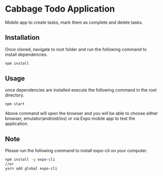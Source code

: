 # Cabbage Todo Application

Mobile app to create tasks, mark them as complete and delete tasks.


## Installation

Once cloned, navigate to root folder and run the following command to install dependencies.

```bash
npm install
```

## Usage

once dependencies are installed execute the following command in the root directory.
```python
npm start
```
Above command will open the browser and you will be able to choose either browser, emulator(android/ios) or via Expo mobile app to test the application.


## Note
Please run the following command to install expo-cli on your computer.
```bash
npm install -g expo-cli
//or
yarn add global expo-cli
```
